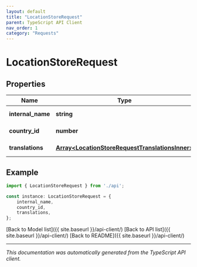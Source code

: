 ```yaml
---
layout: default
title: "LocationStoreRequest"
parent: TypeScript API Client
nav_order: 1
category: "Requests"
---
```


# LocationStoreRequest


## Properties

Name | Type | Description | Notes
------------ | ------------- | ------------- | -------------
**internal_name** | **string** |  | [default to undefined]
**country_id** | **number** |  | [default to undefined]
**translations** | [**Array&lt;LocationStoreRequestTranslationsInner&gt;**](LocationStoreRequestTranslationsInner.md) |  | [default to undefined]

## Example

```typescript
import { LocationStoreRequest } from './api';

const instance: LocationStoreRequest = {
    internal_name,
    country_id,
    translations,
};
```

[Back to Model list]({{ site.baseurl }}/api-client/) [Back to API list]({{ site.baseurl }}/api-client/) [Back to README]({{ site.baseurl }}/api-client/)


---

*This documentation was automatically generated from the TypeScript API client.*
